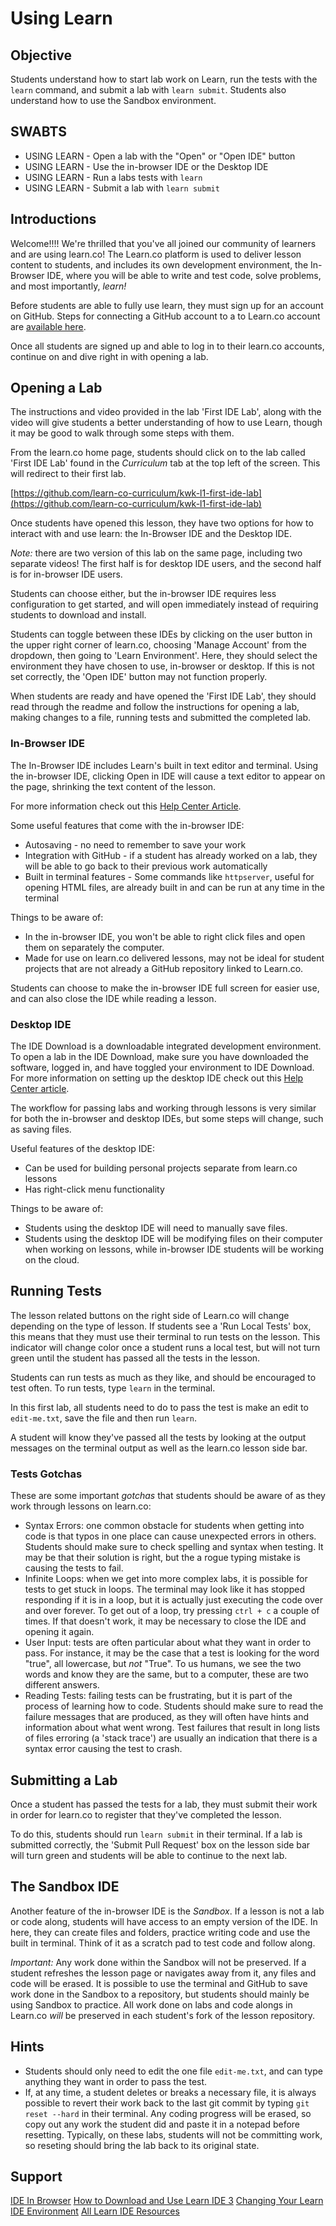 # Using Learn

## Objective

Students understand how to start lab work on Learn, run the tests with the
`learn` command, and submit a lab with `learn submit`. Students also understand
how to use the Sandbox environment.
## SWABTS

+ USING LEARN - Open a lab with the "Open" or "Open IDE" button
+ USING LEARN - Use the in-browser IDE or the Desktop IDE
+ USING LEARN - Run a labs tests with `learn`
+ USING LEARN - Submit a lab with `learn submit`

## Introductions

Welcome!!!! We're thrilled that you've all joined our community of learners and
are using learn.co! The Learn.co platform is used to deliver lesson content to
students, and includes its own development environment, the In-Browser IDE,
where you will be able to write and test code, solve problems, and most
importantly, _learn!_

Before students are able to fully use learn, they must sign up for an account on
GitHub.  Steps for connecting a GitHub account to a to Learn.co account are [available here](http://help.learn.co/your-learn-account/github-account/connecting-github-with-learn).

Once all students are signed up and able to log in to their learn.co accounts,
continue on and dive right in with opening a lab.

## Opening a Lab

The instructions and video provided in the lab 'First IDE Lab', along with the
video will give students a better understanding of how to use Learn, though it
may be good to walk through some steps with them.

From the learn.co home page, students should click on to the lab called 'First
IDE Lab' found in the _Curriculum_ tab at the top left of the screen. This will
redirect to their first lab.

[https://github.com/learn-co-curriculum/kwk-l1-first-ide-lab](https://github.com/learn-co-curriculum/kwk-l1-first-ide-lab)

Once students have opened this lesson, they have two options for how to interact
with and use learn: the In-Browser IDE and the Desktop IDE.  

*Note:* there are two version of this lab on the same page, including two separate
videos! The first half is for desktop IDE users, and the second half is for
in-browser IDE users.

Students can choose either, but the in-browser IDE requires less configuration
to get started, and will open immediately instead of requiring students to
download and install.

Students can toggle between these IDEs by clicking on the user button in the
upper right corner of learn.co, choosing 'Manage Account' from the dropdown,
then going to 'Learn Environment'. Here, they should select the environment they
have chosen to use, in-browser or desktop.  If this is not set correctly, the
'Open IDE' button may not function properly.

When students are ready and have opened the 'First IDE Lab', they should read
through the readme and follow the instructions for opening a lab, making changes
to a file, running tests and submitted the completed lab.

### In-Browser IDE

The In-Browser IDE includes Learn's built in text editor and terminal.  Using
the in-browser IDE, clicking Open in IDE will cause a text editor to appear on
the page, shrinking the text content of the lesson.

For more information check out this [Help Center Article](http://help.learn.co/the-learn-ide/ide-in-browser).

Some useful features that come with the in-browser IDE:

* Autosaving - no need to remember to save your work
* Integration with GitHub - if a student has already worked on a lab, they will be
able to go back to their previous work automatically
* Built in terminal features - Some commands like `httpserver`, useful for opening
HTML files, are already built in and can be run at any time in the terminal

Things to be aware of:

* In the in-browser IDE, you won't be able to right click files and open them on
separately the computer.
* Made for use on learn.co delivered lessons, may not be ideal for student
projects that are not already a GitHub repository linked to Learn.co.

Students can choose to make the in-browser IDE full screen for easier use, and
can also close the IDE while reading a lesson.

### Desktop IDE

The IDE Download is a downloadable integrated development environment. To open a
lab in the IDE Download, make sure you have downloaded the software, logged in,
and have toggled your environment to IDE Download. For more information on
setting up the desktop IDE check out this [Help Center
article](http://help.learn.co/the-learn-ide/how-to-download-and-use-learn-ide-3).

The workflow for passing labs and working through lessons is very similar for
both the in-browser and desktop IDEs, but some steps will change, such as saving
files.

Useful features of the desktop IDE:

* Can be used for building personal projects separate from learn.co lessons
* Has right-click menu functionality

Things to be aware of:

* Students using the desktop IDE will need to manually save files.
* Students using the desktop IDE will be modifying files on their computer when
working on lessons, while in-browser IDE students will be working on the cloud.  

## Running Tests

The lesson related buttons on the right side of Learn.co will change depending
on the type of lesson. If students see a 'Run Local Tests' box, this means that
they must use their terminal to run tests on the lesson. This indicator will
change color once a student runs a local test, but will not turn green until the
student has passed all the tests in the lesson.

Students can run tests as much as they like, and should be encouraged to test
often.  To run tests, type `learn` in the terminal.

In this first lab, all students need to do to pass the test is make an edit to
`edit-me.txt`, save the file and then run `learn`.

A student will know they've passed all the tests by looking at the output
messages on the terminal output as well as the learn.co lesson side bar.

### Tests Gotchas

These are some important _gotchas_ that students should be aware of as they work
through lessons on learn.co:

- Syntax Errors: one common obstacle for students when getting into code is that
typos in one place can cause unexpected errors in others.  Students should make
sure to check spelling and syntax when testing.  It may be that their solution
is right, but the a rogue typing mistake is causing the tests to fail.
- Infinite Loops: when we get into more complex labs, it is possible for tests to
get stuck in loops. The terminal may look like it has stopped responding if it
is in a loop, but it is actually just executing the code over and over forever.
To get out of a loop, try pressing `ctrl + c` a couple of times.  If that
doesn't work, it may be necessary to close the IDE and opening it again.
- User Input: tests are often particular about what they want in order to pass.
For instance, it may be the case that a test is looking for the word "true", all
lowercase, but _not_ "True".  To us humans, we see the two words and know they
are the same, but to a computer, these are two different answers.
- Reading Tests: failing tests can be frustrating, but it is part of the process
of learning how to code. Students should make sure to read the failure messages
that are produced, as they will often have hints and information about what went
wrong. Test failures that result in long lists of files erroring (a 'stack
trace') are usually an indication that there is a syntax error causing the test
to crash.

## Submitting a Lab

Once a student has passed the tests for a lab, they must submit their work in
order for learn.co to register that they've completed the lesson.

To do this, students should run `learn submit` in their terminal. If a lab is
submitted correctly, the 'Submit Pull Request' box on the lesson side bar will
turn green and students will be able to continue to the next lab.

## The Sandbox IDE

Another feature of the in-browser IDE is the _Sandbox_.  If a lesson is not a
lab or code along, students will have access to an empty version of the IDE. In
here, they can create files and folders, practice writing code and use the built
in terminal.  Think of it as a scratch pad to test code and follow along.

*Important:* Any work done within the Sandbox will not be preserved.  If a student refreshes
the lesson page or navigates away from it, any files and code will be erased. It
is possible to use the terminal and GitHub to save work done in the Sandbox to a
repository, but students should mainly be using Sandbox to practice.  All work
done on labs and code alongs in Learn.co _will_ be preserved in each student's
fork of the lesson repository.

## Hints

* Students should only need to edit the one file `edit-me.txt`, and can type
anything they want in order to pass the test.
* If, at any time, a student deletes or breaks a necessary file, it is always
possible to revert their work back to the last git commit by typing `git reset
--hard` in their terminal.  Any coding progress will be erased, so copy out any
work the student did and paste it in a notepad before resetting.  Typically, on
these labs, students will not be committing work, so reseting should bring the
lab back to its original state.

## Support

[IDE In Browser](http://help.learn.co/the-learn-ide/ide-in-browser)
[How to Download and Use Learn IDE 3](http://help.learn.co/the-learn-ide/how-to-download-and-use-learn-ide-3)
[Changing Your Learn IDE Environment](http://help.learn.co/the-learn-ide/changing-your-learning-environment)
[All Learn IDE Resources](http://help.learn.co/the-learn-ide)
